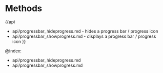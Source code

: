 Methods
=======

{{api
- api/progressbar_hideprogress.md - hides a progress bar / progress icon
- api/progressbar_showprogress.md - displays a progress bar / progress icon
}}

@index:
- api/progressbar_hideprogress.md
- api/progressbar_showprogress.md


